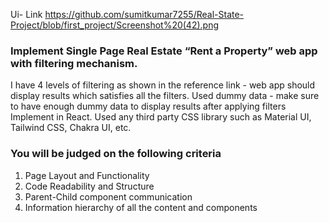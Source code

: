 Ui- Link https://github.com/sumitkumar7255/Real-State-Project/blob/first_project/Screenshot%20(42).png


### Implement Single Page Real Estate “Rent a Property” web app with filtering mechanism.

I have 4 levels of filtering as shown in the reference link - web app should display results which satisfies all the filters.
Used dummy data - make sure to have enough dummy data to display results after applying filters
Implement in React.
Used any third party CSS library such as Material UI, Tailwind CSS, Chakra UI, etc.

### You will be judged on the following criteria

1. Page Layout and Functionality
2. Code Readability and Structure
3. Parent-Child component communication
4. Information hierarchy of all the content and components
